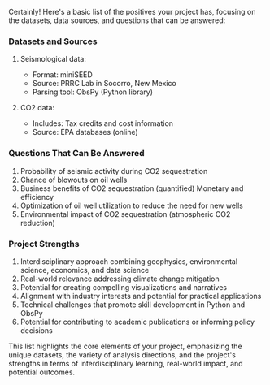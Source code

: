 Certainly! Here's a basic list of the positives your project has, focusing on the datasets, data sources, and questions that can be answered:

### Datasets and Sources

1. Seismological data:

   - Format: miniSEED
   - Source: PRRC Lab in Socorro, New Mexico
   - Parsing tool: ObsPy (Python library)

2. CO2 data:
   - Includes: Tax credits and cost information
   - Source: EPA databases (online)

### Questions That Can Be Answered

1. Probability of seismic activity during CO2 sequestration
2. Chance of blowouts on oil wells
3. Business benefits of CO2 sequestration (quantified) Monetary and efficiency
4. Optimization of oil well utilization to reduce the need for new wells
5. Environmental impact of CO2 sequestration (atmospheric CO2 reduction)

### Project Strengths

1. Interdisciplinary approach combining geophysics, environmental science, economics, and data science
2. Real-world relevance addressing climate change mitigation
3. Potential for creating compelling visualizations and narratives
4. Alignment with industry interests and potential for practical applications
5. Technical challenges that promote skill development in Python and ObsPy
6. Potential for contributing to academic publications or informing policy decisions

This list highlights the core elements of your project, emphasizing the unique datasets, the variety of analysis directions, and the project's strengths in terms of interdisciplinary learning, real-world impact, and potential outcomes.
